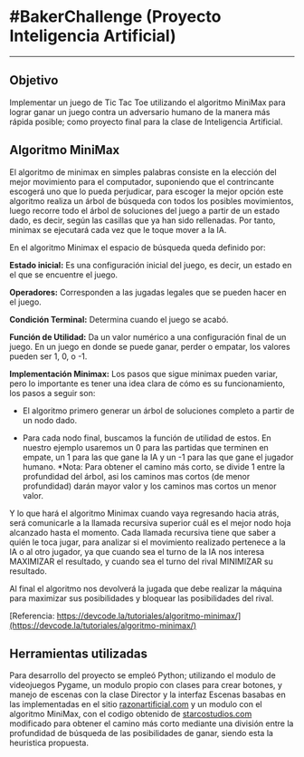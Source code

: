 # \#BakerChallenge (Proyecto Inteligencia Artificial)
___
## Objetivo
Implementar un juego de Tic Tac Toe utilizando el algoritmo MiniMax para lograr ganar un juego contra un adversario humano de la manera más rápida posible; como proyecto final para la clase de Inteligencia Artificial.

## Algoritmo MiniMax
El algoritmo de minimax en simples palabras consiste en la elección del mejor movimiento para el computador, suponiendo que el contrincante escogerá uno que lo pueda perjudicar, para escoger la mejor opción este algoritmo realiza un árbol de búsqueda con todos los posibles movimientos, luego recorre todo el árbol de soluciones del juego a partir de un estado dado, es decir, según las casillas que ya han sido rellenadas. Por tanto, minimax se ejecutará cada vez que le toque mover a la IA.

En el algoritmo Minimax el espacio de búsqueda queda definido por:

**Estado inicial:** Es una configuración inicial del juego, es decir, un estado en el que se encuentre el juego. 

**Operadores:** Corresponden a las jugadas legales que se pueden hacer en el juego.

**Condición Terminal:** Determina cuando el juego se acabó.

**Función de Utilidad:** Da un valor numérico a una configuración final de un juego. En un juego en donde se puede ganar, perder o empatar, los valores pueden ser 1, 0, o -1.  

**Implementación Minimax:** Los pasos que sigue minimax pueden variar, pero lo importante es tener una idea clara de cómo es su funcionamiento, los pasos a seguir son:

 * El algoritmo primero generar un árbol de soluciones completo a partir de un nodo dado.

* Para cada nodo final, buscamos la función de utilidad de estos. En nuestro ejemplo usaremos un 0 para las partidas que terminen en empate, un 1 para las que gane la IA y un -1 para las que gane el jugador humano. *Nota: Para obtener el camino más corto, se divide 1 entre la profundidad del árbol, asi los caminos mas cortos (de menor profundidad) darán mayor valor y los caminos mas cortos un menor valor. 

Y lo que hará el algoritmo Minimax cuando vaya regresando hacia atrás, será comunicarle a la llamada recursiva superior cuál es el mejor nodo hoja alcanzado hasta el momento. Cada llamada recursiva tiene que saber a quién le toca jugar, para analizar si el movimiento realizado pertenece a la IA o al otro jugador, ya que cuando sea el turno de la IA nos interesa MAXIMIZAR el resultado, y cuando sea el turno del rival MINIMIZAR su resultado.

Al final el algoritmo nos devolverá la jugada que debe realizar la máquina para maximizar sus posibilidades y bloquear las posibilidades del rival.

[Referencia: https://devcode.la/tutoriales/algoritmo-minimax/](https://devcode.la/tutoriales/algoritmo-minimax/)

## Herramientas utilizadas
Para desarrollo del proyecto se empleó Python; utilizando el modulo de videojuegos Pygame, un modulo propio con clases para crear botones, y manejo de escenas con la clase Director y la interfaz Escenas basabas en las implementadas en el sitio [razonartificial.com](http://razonartificial.com/2010/08/gestionando-escenas-con-pygame/) y un modulo con el algoritmo MiniMax, con el codigo obtenido de [starcostudios.com](www.starcostudios.com/community/blog) modificado para obtener el camino más corto mediante una división entre la profundidad de búsqueda de las posibilidades de ganar, siendo esta la heuristica propuesta.
